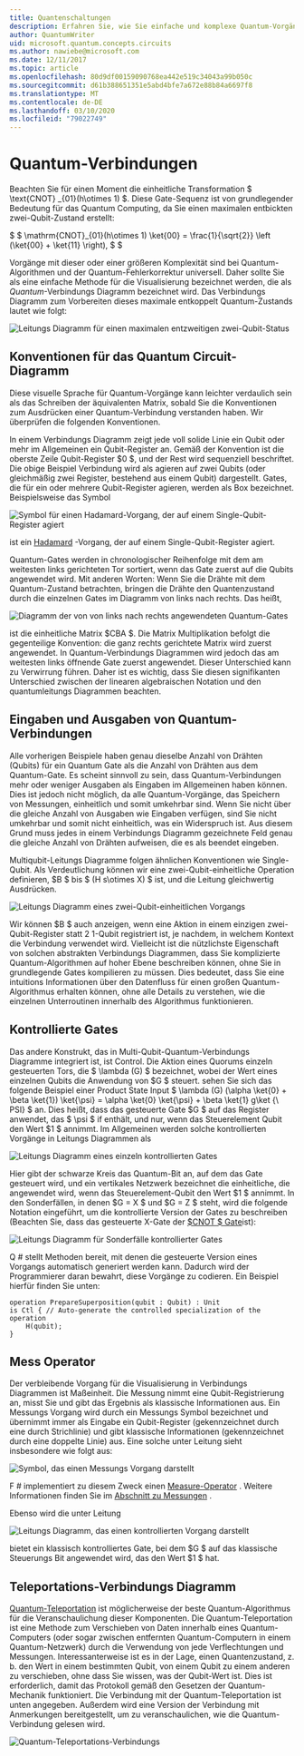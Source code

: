 ```yaml
---
title: Quantenschaltungen
description: Erfahren Sie, wie Sie einfache und komplexe Quantum-Vorgänge mit Quantum-Circuit-Diagrammen visuell darstellen.
author: QuantumWriter
uid: microsoft.quantum.concepts.circuits
ms.author: nawiebe@microsoft.com
ms.date: 12/11/2017
ms.topic: article
ms.openlocfilehash: 80d9df00159090768ea442e519c34043a99b050c
ms.sourcegitcommit: d61b388651351e5abd4bfe7a672e88b84a6697f8
ms.translationtype: MT
ms.contentlocale: de-DE
ms.lasthandoff: 03/10/2020
ms.locfileid: "79022749"
---
```

# <a name="quantum-circuits"></a>Quantum-Verbindungen
Beachten Sie für einen Moment die einheitliche Transformation $ \text{CNOT} _{01}(h\otimes 1) $.
Diese Gate-Sequenz ist von grundlegender Bedeutung für das Quantum Computing, da Sie einen maximalen entbickten zwei-Qubit-Zustand erstellt:

$ $ \mathrm{CNOT}_{01}(h\otimes 1) \ket{00} = \frac{1}{\sqrt{2}} \left (\ket{00} + \ket{11} \right), $ $

Vorgänge mit dieser oder einer größeren Komplexität sind bei Quantum-Algorithmen und der Quantum-Fehlerkorrektur universell. Daher sollte Sie als eine einfache Methode für die Visualisierung bezeichnet werden, die als *Quantum*-Verbindungs Diagramm bezeichnet wird.
Das Verbindungs Diagramm zum Vorbereiten dieses maximale entkoppelt Quantum-Zustands lautet wie folgt:

<!--- ![](.\media\1.svg) --->
<!-- Can't find a way to easily center this... probably an extension needed:  -->
![Leitungs Diagramm für einen maximalen entzweitigen zwei-Qubit-Status](~/media/1.svg)

## <a name="quantum-circuit-diagram-conventions"></a>Konventionen für das Quantum Circuit-Diagramm
Diese visuelle Sprache für Quantum-Vorgänge kann leichter verdaulich sein als das Schreiben der äquivalenten Matrix, sobald Sie die Konventionen zum Ausdrücken einer Quantum-Verbindung verstanden haben.
Wir überprüfen die folgenden Konventionen.

In einem Verbindungs Diagramm zeigt jede voll solide Linie ein Qubit oder mehr im Allgemeinen ein Qubit-Register an.
Gemäß der Konvention ist die oberste Zeile Qubit-Register $0 $, und der Rest wird sequenziell beschriftet. Die obige Beispiel Verbindung wird als agieren auf zwei Qubits (oder gleichmäßig zwei Register, bestehend aus einem Qubit) dargestellt.
Gates, die für ein oder mehrere Qubit-Register agieren, werden als Box bezeichnet.
Beispielsweise das Symbol

<!--- ![](.\media\2.svg) --->
<!-- Can't find a way to easily center this... probably an extension needed:  -->
![Symbol für einen Hadamard-Vorgang, der auf einem Single-Qubit-Register agiert](~/media/2.svg)

ist ein [Hadamard](xref:microsoft.quantum.intrinsic.h) -Vorgang, der auf einem Single-Qubit-Register agiert.

Quantum-Gates werden in chronologischer Reihenfolge mit dem am weitesten links gerichteten Tor sortiert, wenn das Gate zuerst auf die Qubits angewendet wird.
Mit anderen Worten: Wenn Sie die Drähte mit dem Quantum-Zustand betrachten, bringen die Drähte den Quantenzustand durch die einzelnen Gates im Diagramm von links nach rechts.
Das heißt, 

<!--- ![](.\media\3.svg) --->
<!-- Can't find a way to easily center this... probably an extension needed:  -->
![Diagramm der von von links nach rechts angewendeten Quantum-Gates](~/media/3.svg)

ist die einheitliche Matrix $CBA $.
Die Matrix Multiplikation befolgt die gegenteilige Konvention: die ganz rechts gerichtete Matrix wird zuerst angewendet. In Quantum-Verbindungs Diagrammen wird jedoch das am weitesten links öffnende Gate zuerst angewendet.
Dieser Unterschied kann zu Verwirrung führen. Daher ist es wichtig, dass Sie diesen signifikanten Unterschied zwischen der linearen algebraischen Notation und den quantumleitungs Diagrammen beachten.

## <a name="inputs-and-outputs-of-quantum-circuits"></a>Eingaben und Ausgaben von Quantum-Verbindungen
Alle vorherigen Beispiele haben genau dieselbe Anzahl von Drähten (Qubits) für ein Quantum Gate als die Anzahl von Drähten aus dem Quantum-Gate.
Es scheint sinnvoll zu sein, dass Quantum-Verbindungen mehr oder weniger Ausgaben als Eingaben im Allgemeinen haben können.
Dies ist jedoch nicht möglich, da alle Quantum-Vorgänge, das Speichern von Messungen, einheitlich und somit umkehrbar sind.
Wenn Sie nicht über die gleiche Anzahl von Ausgaben wie Eingaben verfügen, sind Sie nicht umkehrbar und somit nicht einheitlich, was ein Widerspruch ist.
Aus diesem Grund muss jedes in einem Verbindungs Diagramm gezeichnete Feld genau die gleiche Anzahl von Drähten aufweisen, die es als beendet eingeben.

Multiqubit-Leitungs Diagramme folgen ähnlichen Konventionen wie Single-Qubit.
Als Verdeutlichung können wir eine zwei-Qubit-einheitliche Operation definieren, $B $ bis $ (H s\otimes X) $ ist, und die Leitung gleichwertig Ausdrücken.

<!--- ![](.\media\4.svg) --->
<!-- Can't find a way to easily center this... probably an extension needed:  -->
![Leitungs Diagramm eines zwei-Qubit-einheitlichen Vorgangs](~/media/4.svg)

Wir können $B $ auch anzeigen, wenn eine Aktion in einem einzigen zwei-Qubit-Register statt 2 1-Qubit registriert ist, je nachdem, in welchem Kontext die Verbindung verwendet wird. Vielleicht ist die nützlichste Eigenschaft von solchen abstrakten Verbindungs Diagrammen, dass Sie komplizierte Quantum-Algorithmen auf hoher Ebene beschreiben können, ohne Sie in grundlegende Gates kompilieren zu müssen.
Dies bedeutet, dass Sie eine intuitions Informationen über den Datenfluss für einen großen Quantum-Algorithmus erhalten können, ohne alle Details zu verstehen, wie die einzelnen Unterroutinen innerhalb des Algorithmus funktionieren.

## <a name="controlled-gates"></a>Kontrollierte Gates
Das andere Konstrukt, das in Multi-Qubit-Quantum-Verbindungs Diagramme integriert ist, ist Control.
Die Aktion eines Quorums einzeln gesteuerten Tors, die $ \lambda (G) $ bezeichnet, wobei der Wert eines einzelnen Qubits die Anwendung von $G $ steuert. sehen Sie sich das folgende Beispiel einer Product State Input $ \lambda (G) (\alpha \ket{0} + \beta \ket{1}) \ket{\psi} = \alpha \ket{0} \ket{\psi} + \beta \ket{1} g\ket {\ PSI} $ an.
Dies heißt, dass das gesteuerte Gate $G $ auf das Register anwendet, das $ \psi $ if enthält, und nur, wenn das Steuerelement Qubit den Wert $1 $ annimmt.
Im Allgemeinen werden solche kontrollierten Vorgänge in Leitungs Diagrammen als

<!--- ![](.\media\5.svg) --->
<!-- Can't find a way to easily center this... probably an extension needed:  -->
![Leitungs Diagramm eines einzeln kontrollierten Gates](~/media/5.svg)

Hier gibt der schwarze Kreis das Quantum-Bit an, auf dem das Gate gesteuert wird, und ein vertikales Netzwerk bezeichnet die einheitliche, die angewendet wird, wenn das Steuerelement-Qubit den Wert $1 $ annimmt.
In den Sonderfällen, in denen $G = X $ und $G = Z $ steht, wird die folgende Notation eingeführt, um die kontrollierte Version der Gates zu beschreiben (Beachten Sie, dass das gesteuerte X-Gate der [$CNOT $ Gate](xref:microsoft.quantum.intrinsic.cnot)ist):

<!--- ![](.\media\6.svg) --->
<!-- Can't find a way to easily center this... probably an extension needed:  -->
![Leitungs Diagramm für Sonderfälle kontrollierter Gates](~/media/6.svg)

Q # stellt Methoden bereit, mit denen die gesteuerte Version eines Vorgangs automatisch generiert werden kann. Dadurch wird der Programmierer daran bewahrt, diese Vorgänge zu codieren. Ein Beispiel hierfür finden Sie unten:

```qsharp
operation PrepareSuperposition(qubit : Qubit) : Unit
is Ctl { // Auto-generate the controlled specialization of the operation
    H(qubit);
}
```

## <a name="measurement-operator"></a>Mess Operator
Der verbleibende Vorgang für die Visualisierung in Verbindungs Diagrammen ist Maßeinheit.
Die Messung nimmt eine Qubit-Registrierung an, misst Sie und gibt das Ergebnis als klassische Informationen aus.
Ein Messungs Vorgang wird durch ein Messungs Symbol bezeichnet und übernimmt immer als Eingabe ein Qubit-Register (gekennzeichnet durch eine durch Strichlinie) und gibt klassische Informationen (gekennzeichnet durch eine doppelte Linie) aus.
Eine solche unter Leitung sieht insbesondere wie folgt aus:

<!--- ![](.\media\7.svg) ---->
<!-- Can't find a way to easily center this... probably an extension needed:  -->
![Symbol, das einen Messungs Vorgang darstellt](~/media/7.svg)

F # implementiert zu diesem Zweck einen [Measure-Operator](xref:microsoft.quantum.intrinsic.measure) .
Weitere Informationen finden Sie im [Abschnitt zu Messungen](xref:microsoft.quantum.libraries.standard.prelude#measurements) .

Ebenso wird die unter Leitung

<!--- ![](.\media\8.svg) --->
<!-- Can't find a way to easily center this... probably an extension needed:  -->
![Leitungs Diagramm, das einen kontrollierten Vorgang darstellt](~/media/8.svg)

bietet ein klassisch kontrolliertes Gate, bei dem $G $ auf das klassische Steuerungs Bit angewendet wird, das den Wert $1 $ hat.

## <a name="teleportation-circuit-diagram"></a>Teleportations-Verbindungs Diagramm
[Quantum-Teleportation](xref:microsoft.quantum.techniques.puttingittogether) ist möglicherweise der beste Quantum-Algorithmus für die Veranschaulichung dieser Komponenten.
Die Quantum-Teleportation ist eine Methode zum Verschieben von Daten innerhalb eines Quantum-Computers (oder sogar zwischen entfernten Quantum-Computern in einem Quantum-Netzwerk) durch die Verwendung von jede Verflechtungen und Messungen.
Interessanterweise ist es in der Lage, einen Quantenzustand, z. b. den Wert in einem bestimmten Qubit, von einem Qubit zu einem anderen zu verschieben, ohne dass Sie wissen, was der Qubit-Wert ist.
Dies ist erforderlich, damit das Protokoll gemäß den Gesetzen der Quantum-Mechanik funktioniert.
Die Verbindung mit der Quantum-Teleportation ist unten angegeben. Außerdem wird eine Version der Verbindung mit Anmerkungen bereitgestellt, um zu veranschaulichen, wie die Quantum-Verbindung gelesen wird.

<!--- ![](.\media\tp2.svg){ width=50% } --->
![Quantum-Teleportations-Verbindungs](~/media/tp2.svg)

